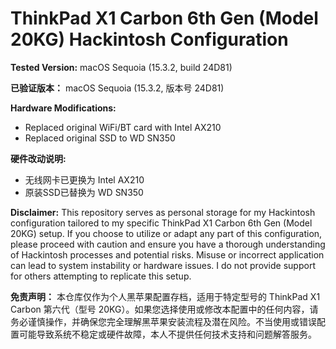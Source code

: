 # ThinkPad X1 Carbon 6th Gen (Model 20KG) Hackintosh Configuration

**Tested Version:** 
macOS Sequoia (15.3.2, build 24D81)

**已验证版本：** 
macOS Sequoia (15.3.2, 版本号 24D81)

**Hardware Modifications:**
- Replaced original WiFi/BT card with Intel AX210 
- Replaced original SSD to WD SN350

**硬件改动说明:**
- 无线网卡已更换为 Intel AX210
- 原装SSD已替换为 WD SN350

**Disclaimer:** This repository serves as personal storage for my Hackintosh configuration tailored to my specific ThinkPad X1 Carbon 6th Gen (Model 20KG) setup. If you choose to utilize or adapt any part of this configuration, please proceed with caution and ensure you have a thorough understanding of Hackintosh processes and potential risks. Misuse or incorrect application can lead to system instability or hardware issues. I do not provide support for others attempting to replicate this setup. 

**免责声明：** 本仓库仅作为个人黑苹果配置存档，适用于特定型号的 ThinkPad X1 Carbon 第六代（型号 20KG）。如果您选择使用或修改本配置中的任何内容，请务必谨慎操作，并确保您完全理解黑苹果安装流程及潜在风险。不当使用或错误配置可能导致系统不稳定或硬件故障，本人不提供任何技术支持和问题解答服务。